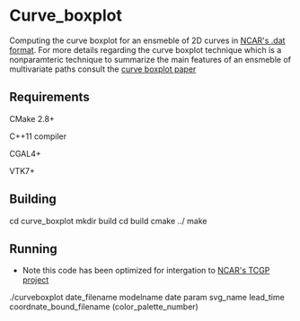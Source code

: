 # Curve_boxplot

Computing the curve boxplot for an ensmeble of 2D curves in [NCAR's .dat format](http://hurricanes.ral.ucar.edu/repository/). For more details regarding the curve boxplot technique which is a nonparamteric technique to summarize the main features of an ensmeble of multivariate paths consult the [curve boxplot paper](http://www.cs.miami.edu/home/mirzargar/papers/curve_boxplot.pdf)

## Requirements
CMake 2.8+

C++11 compiler

CGAL4+

VTK7+

## Building
cd curve_boxplot
mkdir build
cd build
cmake ../
make

## Running
* Note this code has been optimized for intergation to [NCAR's TCGP project](http://hurricanes.ral.ucar.edu/)

./curveboxplot date_filename modelname date param svg_name lead_time coordnate_bound_filename (color_palette_number)
